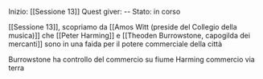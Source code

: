 Inizio: [[Sessione 13]]
Quest giver: --
Stato: in corso

[[Sessione 13]], scopriamo da [[Amos Witt (preside del Collegio della musica)]] che [[Peter Harming]] e [[Theoden Burrowstone, capogilda dei mercanti]] sono in una faida per il potere commerciale della città

Burrowstone ha controllo del commercio su fiume
Harming commercio via terra